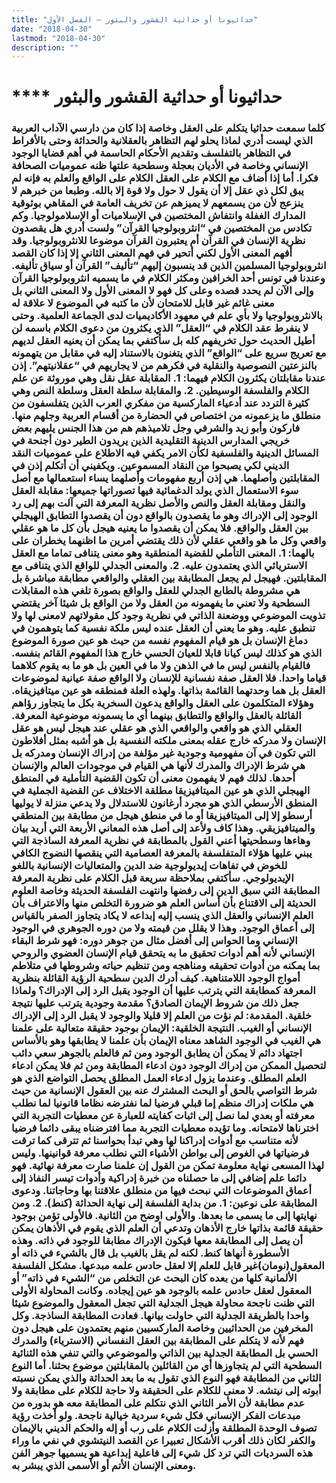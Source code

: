 ```yaml
---
title: "حداثيونا أو حداثية القشور والبثور – الفصل الأول"
date: "2018-04-30"
lastmod: "2018-04-30"
description: ""
---
```

# **** **حداثيونا** أو حداثية القشور والبثور

### كلما سمعت حداثيا يتكلم على العقل وخاصة إذا كان من دارسي الآداب العربية الذي ليست أدري لماذا يحلو لهم التظاهر بالعقلانية والحداثة وحتى بالأفراط في التظاهر بالتفلسف وتقديم الأحكام الحاسمة في أهم قضايا الوجود الإنساني وخاصة في الأديان بعجلة وسطحية علتها ظنه عموميات الصحافة فكرا. أما إذا أضاف مع الكلام على العقل الكلام على الواقع والعلم به فإنه لم يبق لكل ذي عقل إلا أن يقول لا حول ولا قوة إلا بالله. وطبعا من خبرهم لا ينزعج لأن من يسمعهم لا يميزهم عن تخريف العامة في المقاهي بوثوقية المدارك الغفلة وانتفاش المختصين في الإسلاميات أو الإسلامولوجيا. وكم تكادس من المختصين في “انثروبولوجيا القرآن” ولست أدري هل يقصدون نظرية الإنسان في القرآن أم يعتبرون القرآن موضوعا للانثروبولوجيا. وقد أفهم المعنى الأول لكني أتحير في فهم المعنى الثاني إلا إذا كان القصد انثروبولوجيا المسلمين الذين قد ينسبون إليهم “تأليف” القرآن أو سياق تأليفه. وعندنا في تونس أحد الخرافين ومكثر الكلام في ما يسميه انثروبولوجيا القرآن وإلى الآن لم يحدد قصده وعلى كل فهو لا المعنى الأول ولا المعنى الثاني بل معنى غائم غير قابل للامتحان لأن ما كتبه في الموضوع لا علاقة له بالانثروبولوجيا ولا بأي علم في معهود الأكاديميات لدى الجماعة العلمية. وحتى لا ينفرط عقد الكلام في “العقل” الذي يكثرون من دعوى الكلام باسمه لن أطيل الحديث حول تخريفهم كله بل سأكتفي بما يمكن أن يعنيه العقل لديهم مع تعريج سريع على “الواقع” الذي يتغنون بالاستناد إليه في مقابل من يتهمونه بالنزعتين النصوصية والنقلية في فكرهم من لا يجاريهم في “عقلانيتهم”. إذن عندنا مقابلتان يكثرون الكلام فيهما: 1. المقابلة عقل نقل وهي موروثة عن علم الكلام والفلسفة الوسيطين. 2. والمقابلة سلطة العقل وسلطة النص وهي كثيرة التردد عند أدعياء الماركسية من مفكري العرب الذين يتفلسفون من منطلق ما يزعمونه من اختصاص في الحضارة من أقسام العربية وجلهم منها. فاركون وأبو زيد والشرفي وجل تلاميذهم هم من هذا الجنس يليهم بعض خريجي المدارس الدينية التقليدية الذين يريدون الطير دون أجنحة في المسائل الدينية والفلسفية لكأن الامر يكفي فيه الاطلاع على عموميات النقد الديني لكي يصبحوا من النقاد المسموعين. ويكفيني أن أتكلم إذن في المقابلتين وأصلهما. هي إذن أربع مفهومات وأصلهما يساء استعمالها مع أصل سوء الاستعمال الذي يولد الدغمائية فيها تصوراتها جميعها: مقابلة العقل والنقل ومقابلة العقل والنص والأصل نظرية المعرفة التي آلت بهم إلى رد الوجود إلى الإدراك وهو ما يقصدون بالواقع دون أن يقصدوا التطابق الهيجلي بين العقل والواقع. فلا يمكن أن يقصدوا ما يعنيه هيجل بأن كل ما هو عقلي واقعي وكل ما هو واقعي عقلي لأن ذلك يقتضي أمرين ما اظنهما يخطران على بالهما: 1. المعنى التأملي للقضية المنطقية وهو معنى يتنافى تماما مع العقل الاستريائي الذي يعتمدون عليه. 2. والمعنى الجدلي للواقع الذي يتنافى مع المقابلتين. فهيجل لم يجعل المطابقة بين العقلي والواقعي مطابقة مباشرة بل هي مشروطة بالطابع الجدلي للعقل والواقع بصورة تلغي هذه المقابلات السطحية ولا تعني ما يفهمونه من العقل ولا من الواقع بل شيئا آخر يقتضي تذويت الموضوعي ووضعنة الذاتي في نظرية وجود كل مقولاتهم لامعنى لها ولا تنطبق عليه. وهو ما يعني أن العقل عنده ليس ملكة نفسية كما يتوهمون في دماغ الإنسان بل هو قيام المفهوم نفسه من حيث هو عين صورة الموضوع الذي هو كذلك ليس كيانا قابلا للعيان الحسي خارج هذا المفهوم القائم بنفسه. فالقيام بالنفس ليس ما في الذهن ولا ما في العين بل هو ما به يقوم كلاهما قياما واحدا. فلا العقل صفة نفسانية للإنسان ولا الواقع صفة عيانية لموضوعات العقل بل هما وحدتهما القائمة بذاتها. ولهذه العلة فمنطقه هو عين ميتافيزيقاه. وهؤلاء المتكلمون على العقل والواقع يدعون السخرية بكل ما يتجاوز رؤاهم القائلة بالعقل والواقع والتطابق بينهما أي ما يسمونه موضوعية المعرفة. العقلي الذي هو واقعي والواقعي الذي هو عقلي عند هيجل ليس هو عقل الإنسان ولا مدركه خارج عقله بمعنى ملكته النفسية بل هو أشبه بمثل أفلاطون التي تكون في آن مفهومية وجودية غير مؤلفة من إدراك الإنسان ومدركه بل هي شرط الإدراك والمدرك لأنها هي القيام في موجودات العالم والإنسان أحدها. لذلك فهم لا يفهمون معنى أن تكون القضية التأملية في المنطق الهيجلي الذي هو عين الميتافيزيقا مطلقة الاختلاف عن القضية الجملية في المنطق الأرسطي الذي هو مجرد أرغانون للاستدلال ولا يدعي منزلة لا يوليها أرسطو إلا إلى الميتافيزيقا أو ما في منطق هيجل من مطابقة بين المنطقي والميتافيزيقي. وهذا كاف ولأعد إلى أصل هذه المعاني الأربعة التي أريد بيان وهاءها وسطحيتها أعني القول بالمطابقة في نظرية المعرفة الساذجة التي يبني عليها هؤلاء المتفلسفة بالمعرفة العصامية التي ينقصها النضوج الكافي للخوض في تفاهات إيديولوجية ضد الدين والمتعاليات الإنسانية باللغو الإيديولوجي. سأكتفي بملاحظة سريعة قبل الكلام على نظرية المعرفة المطابقة التي سبق الدين إلى رفضها وانتهت الفلسفة الحديثة وخاصة العلوم الحديثة إلى الاقتناع بأن أساس العلم هو ضرورة التخلص منها والاعتراف بأن العلم الإنساني والعقل الذي ينسب إليه إبداعه لا يكاد يتجاوز الصفر بالقياس إلى أعماق الوجود. وهذا لا يقلل من قيمته ولا من دوره الجوهري في الوجود الإنساني وما الحواس إلى أفضل مثال من جوهر دوره: فهو شرط البقاء الإنساني لأنه أهم أدوات تحقيق ما به يتحقق قيام الإنسان العضوي والروحي بما يمكنه من أدوات تحقيقه ومناهجه ومن تنظيم حياته وشروطها في متلاطم أمواج الوجود اللامتناهية. كيف أدرك الدين سطحية الرؤية القائلة بنظرية المعرفة كمطابقة التي يترتب عليها أن الوجود يقبل الرد إلى الإدراك؟ ولماذا جعل ذلك من شروط الإيمان الصادق؟ مقدمة وجودية يترتب عليها نتيجة خلقية. المقدمة: لم نؤت من العلم إلا قليلا والوجود لا يقبل الرد إلى الإدراك الإنساني أو الغيب. النتيجة الخلقية: الإيمان بوجود حقيقة متعالية على علمنا هي الغيب في الوجود الشاهد معناه الإيمان بأن علمنا لا يطابقها وهو بالأساس اجتهاد دائم لا يمكن أن يطابق الوجود ومن ثم فالعلم بالجوهر سعي دائب لتحصيل الممكن من إدراك الوجود دون ادعاء المطابقة ومن ثم فلا يمكن ادعاء العلم المطلق. وعندما يزول ادعاء العمل المطلق يحصل التواضع الذي هو شرط التواصي بالحق أو البحث المشترك عنه بين العقول الإنسانية من حيث هي ملكات إدراك منظم إما قبلي فرضيا لما نفترضه نظاما قانونيا لما نطلب معرفته أو بعدي لما نصل إلى اثبات كفايته للعبارة عن معطيات التجربة التي اخترناها لامتحانه. وما تؤيده معطيات التجربة مما افترضناه يبقى دائما فرضيا لأنه متناسب مع أدوات إدراكنا لها وهي تبدأ بحواسنا ثم تترقى كما ترقت فرضياتها في الغوص إلى بواطن الأشياء التي نطلب معرفة قوانينها. وليس لهذا المسعى نهاية معلومة تمكن من القول إن علمنا صارت معرفة نهائية. فهو دائما علم إضافي إلى ما حصلناه من خبرة إدراكية وأدوات تيسر النفاذ إلى أعماق الموضوعات التي نبحث فيها من منطلق علاقتنا بها وحاجاتنا. ودعوى المطابقة على نوعين: 1. من بداية الفلسفة إلى نهاية الحداثة (كنط). 2. ومن نهايتها إلى ما يسمى ما بعدها. والأولى اوضح من الثانية. فالأولى تؤمن بوجود حقيقة قائمة بذاتها خارج الأذهان وتدعي أن العلم الذي يقوم في الأذهان يمكن أن يصل إلى المطابقة معها فيكون الإدراك مطابقا للوجود في ذاته. وهذه الأسطورة أنهاها كنط. لكنه لم يقل بالغيب بل قال بالشيء في ذاته أو المعقول(نومان)غير قابل للعلم إلا لعقل حادس علمه مبدعها. مشكل الفلسفة الألمانية كلها من بعده كان البحث عن التخلص من “الشيء في ذاته” أو المعقول لعقل حادس علمه بالوجود هو عين إيجاده. وكانت المحاولة الأولى التي ظنت ناجحة محاولة هيجل الجدلية التي تجعل المعقول والموضوع شيئا واحدا بالطريقة الجدلية التي حاولت بيانها. فعادت المطابقة الساذجة. وكل المخرفين من الحداثيين وخاصة الماركسيين منهم يعتمدون على هيجل دون فهم لأنه لا يتكلم على المطابقة بين العقل النفساني (الاسترياء) والمدرك الحسي بل المطابقة الجدلية بين الذاتي والموضوعي والتي تنفي هذه الثنائية السطحية التي لم يتجاوزها أي من القائلين بالمقابلتين موضوع بحثنا. أما النوع الثاني من المطابقة فهو النوع الذي تقول به ما بعد الحداثة والذي يمكن نسبته أبوته إلى نيتشه. لا معنى للكلام على الحقيقة ولا حاجة للكلام على مطابقة ولا عدم مطابقة لأن الأمر الثاني الذي نتكلم على المطابقة معه هو بدوره من مبدعات الفكر الإنساني فكل شيء سردية خيالية ناجحة. ولو أخذت رؤية تصوف الوحدة المطلقة وأزلت الكلام على رب أو إله والحكم الديني بالإيمان والكفر لكان ذلك أقرب الأشكال تعبيرا عن القصد النيتشوي في نفي ما وراء هذه السرديات التي ترد كل شيء إلى فاعلية إبداعية هو يسميها جوهر الفن ومعنى الإنسان الأتم أو الأسمى الذي يبشر به.

###